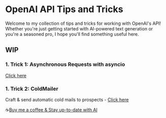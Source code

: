 # OpenAI API Tips and Tricks

Welcome to my collection of tips and tricks for working with OpenAI's API! Whether you're just getting started with AI-powered text generation or you're a seasoned pro, I hope you'll find something useful here.

## WIP
### **1. Trick 1:** Asynchronous Requests with asyncio

[Click here](https://github.com/itamargol/openai/blob/main/async_openai_requests.py)

### **1. Trick 2:** ColdMailer

Craft & send automatic cold mails to prospects - [Click here](https://github.com/itamargol/openai/blob/main/cold_mailer.py)

☕️[Buy me a coffee & 
Stay up-to-date with AI](https://www.patreon.com/ItamarGolan)
